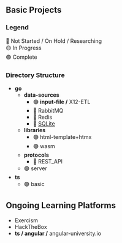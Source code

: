 ## Basic Projects
### Legend <!--🟠🔵-->
🔴 Not Started / On Hold / Researching  
🟡 In Progress  
🟢 Complete

### Directory Structure
* **go**
  * **data-sources**
    * 🟢 **input-file /** X12-ETL
    * 🔴 RabbitMQ
    * 🔴 Redis
    * 🔴 [SQLite](https://pkg.go.dev/modernc.org/sqlite)
  * **libraries**
    * 🟢 html-template+htmx
    * 🟢 wasm
  * **protocols**
      * 🔴 REST_API
  * 🟢 server
* **ts**
  * 🟢 basic

## Ongoing Learning Platforms
* Exercism
* HackTheBox
* **ts / angular /** angular-university.io
